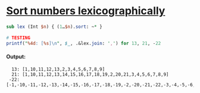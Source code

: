 [1]: https://rosettacode.org/wiki/Sort_numbers_lexicographically

# [Sort numbers lexicographically][1]

```perl
sub lex (Int $n) { (1…$n).sort: ~* }
 
# TESTING
printf("%4d: [%s]\n", $_, .&lex.join: ',') for 13, 21, -22
```

#### Output:
```
  13: [1,10,11,12,13,2,3,4,5,6,7,8,9]
  21: [1,10,11,12,13,14,15,16,17,18,19,2,20,21,3,4,5,6,7,8,9]
 -22: [-1,-10,-11,-12,-13,-14,-15,-16,-17,-18,-19,-2,-20,-21,-22,-3,-4,-5,-6,-7,-8,-9,0,1]
```